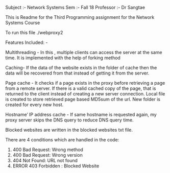 Subject :- Network Systems 
Sem :- Fall 18 
Professor :- Dr Sangtae

This is Readme for the Third Programming assignment for the Network Systems Course

To run this file
./webproxy2

Features Included: -

Multithreading - In this , multiple clients can access the server at the same time. It is implemented with the help of forking method

Caching- If the data of the website exists in the folder of cache then the data will be recovered from that instead of getting it from the server.

Page cache - It checks if a page exists in the proxy before retrieving a page from a remote server. If there is a valid cached copy of the page, that is returned to the
client instead of creating a new server connection. Local file is created to store retrieved page based MD5sum of the url. New folder is created for 
every new host.

Hostname’ IP address cache - If same hostname is requested again, my proxy server skips the DNS query to reduce DNS query time. 

Blocked websites are written in the blocked websites txt file. 


There are 4 conditions which are handled in the code:
1. 400 Bad Request: Wrong method
2. 400 Bad Request: Wrong version
3. 404 Not Found: URL not found
4. ERROR 403 Forbidden :  Blocked Website


